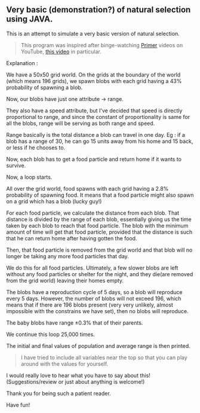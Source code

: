 ## Very basic (demonstration?) of natural selection using JAVA. 

This is an attempt to simulate a very basic version of natural selection.

>This program was inspired after binge-watching [Primer](https://www.youtube.com/channel/UCKzJFdi57J53Vr_BkTfN3uQ) videos on YouTube, [this video](https://youtu.be/0ZGbIKd0XrM) in particular.

Explanation :

We have a 50x50 grid world. On the grids at the boundary of the world (which means 196 grids), we spawn blobs with each grid having a 43% probability of spawning a blob.

Now, our blobs have just one attribute -> range.

They also have a speed attribute, but I've decided that speed is directly proportional to range, and since the constant of proportionality is same for all the blobs, range will be serving as both range and speed.

Range basically is the total distance a blob can travel in one day. Eg : if a blob has a range of 30, he can go 15 units away from his home and 15 back, or less if he chooses to.

Now, each blob has to get a food particle and return home if it wants to survive.

Now, a loop starts.

All over the grid world, food spawns with each grid having a 2.8% probability of spawning food. It means that a food particle might also spawn on a grid which has a blob (lucky guy!)

For each food particle, we calculate the distance from each blob. That distance is divided by the range of each blob, essentially giving us the time taken by each blob to reach that food particle. The blob with the minimum amount of time will get that food particle, provided that the distance is such that he can return home after having gotten the food.

Then, that food particle is removed from the grid world and that blob will no longer be taking any more food particles that day.

We do this for all food particles. Ultimately, a few slower blobs are left without any food particles or shelter for the night, and they die(are removed from the grid world) leaving their homes empty.

The blobs have a reproduction cycle of 5 days, so a blob will reproduce every 5 days. However, the number of blobs will not exceed 196, which means that if there are 196 blobs present (very very unlikely, almost impossible with the constrains we have set), then no blobs will reproduce.

The baby blobs have range ±0.3% that of their parents.

We continue this loop 25,000 times.

The initial and final values of population and average range is then printed.

>I have tried to include all variables near the top so that you can play around with the values for yourself.

I would really love to hear what you have to say about this! (Suggestions/review or just about anything is welcome!)

Thank you for being such a patient reader.

Have fun!